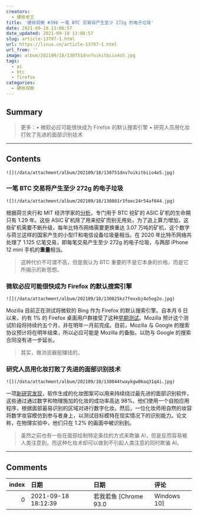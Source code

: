 ```yaml
---
creators:
  - 硬核老王
title: '硬核观察 #398 一笔 BTC 交易将产生至少 272g 的电子垃圾'
date: 2021-09-18 13:08:57
date_updated: 2021-09-18 13:08:57
slug: article-13797-1.html
url: https://linux.cn/article-13797-1.html
url_from: ''
image: album/202109/18/130751dnv7oikitbiio4o5.jpg
tags:
  - ai
  - btc
  - firefox
categories:
  - 硬核观察
---
```


## Summary

> 更多：• 微软必应可能很快成为 Firefox 的默认搜索引擎 • 研究人员用化妆打败了先进的面部识别技术

***

<!-- more -->

## Contents

`![](/data/attachment/album/202109/18/130751dnv7oikitbiio4o5.jpg)`

### 一笔 BTC 交易将产生至少 272g 的电子垃圾

`![](/data/attachment/album/202109/18/130801r3foec24r54af644.jpg)`

根据荷兰央行和 MIT 经济学家的[分析](https://www.theguardian.com/technology/2021/sep/17/waste-from-one-bitcoin-transaction-like-binning-two-iphones)，专门用于 BTC 挖矿的 ASIC 矿机的生命期只有 1.29 年。这些 ASIC 矿机除了用来挖矿而别无用处，为了追上算力增加，这些矿机需要不断升级，每年比特币网络需要更换重达 3.07 万吨的矿机，这个数字与荷兰这样的国家产生的小型IT和电信设备垃圾量相当。在 2020 年比特币网络共处理了 1.125 亿笔交易，即每笔交易产生至少 272g 的电子垃圾，与两部 iPhone 12 mini 手机的**重量**相当。

> 
> 这种代价不可谓不高，但是我认为 BTC 重要的不是它本身的价格，而是它所揭示的新思想。
> 
> 
> 

### 微软必应可能很快成为 Firefox 的默认搜索引擎

`![](/data/attachment/album/202109/18/130825kz7fexxbj4o5og2o.jpg)`

Mozilla 目前正在测试将微软的 Bing 作为 Firefox 的默认搜索引擎。自本月 6 日以来，约有 1% 的 Firefox 桌面用户群接受了这种[早期测试](https://www.bleepingcomputer.com/news/software/mozilla-tests-microsoft-bing-as-the-default-firefox-search-engine)。Mozilla 预计这个测试阶段将持续约五个月，并在明年一月前完成。目前，Mozilla 与 Google 的搜索协议预计将在明年结束，所以必应可能是 Mozilla 的备胎，以防与 Google 的搜索合同没有进一步延长。

> 
> 其实，做浏览器挺赚钱的。
> 
> 
> 

### 研究人员用化妆打败了先进的面部识别技术

`![](/data/attachment/album/202109/18/130844twaykgw06aq31q4i.jpg)`

一项[新研究发现](https://www.vice.com/en/article/k78v9m/researchers-defeated-advanced-facial-recognition-tech-using-makeup)，软件生成的化妆图案可以用来持续绕过最先进的面部识别软件，这些通过通过数字和物理施加的化妆的成功率高达 98%。他们使用一个自拍应用程序，根据面部最易识别的区域对进行数字化妆。然后，一位化妆师用自然的妆容将数字妆容模仿到参与者身上，以测试目标模特在现实情况下的识别能力。论文称，在物理实验中，他们只在 1.2% 的画面中被识别到。

> 
> 虽然之前也有一些在面部绘制特定条纹的方式来欺骗 AI，但是反而容易被人类注意到，而这种化妆术却可以做到不引起人类注意的同时欺骗 AI。
> 
> 
>

***

## Comments

|   index | 日期                | 日期                              | 评论                             |
|--------:|:--------------------|:----------------------------------|:---------------------------------|
|       0 | 2021-09-18 18:12:39 | 若我若鱼 [Chrome 93.0|Windows 10] | 攻击 AI 最好的方式，是不是断电？ |
